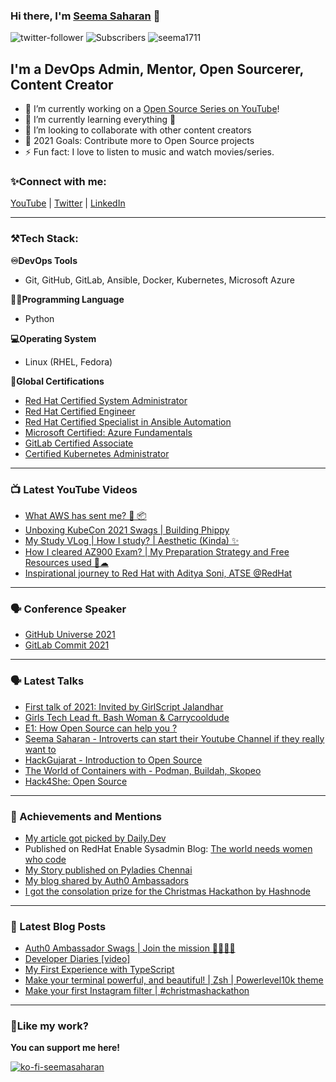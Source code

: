 ### Hi there, I'm [Seema Saharan](https://youtube.com/SeemaSaharan) 👋

![twitter-follower](https://img.shields.io/twitter/follow/SeemaSaharan5?style=social) ![Subscribers](https://img.shields.io/youtube/channel/subscribers/UCC99DrwSR_utFaF1qie-ktQ?label=YouTube%20Subscribers&style=social) <img src="https://komarev.com/ghpvc/?username=seema1711" alt="seema1711"/> </p> 

## I'm a DevOps Admin, Mentor, Open Sourcerer, Content Creator

- 🔭 I’m currently working on a [Open Source Series on YouTube](https://www.youtube.com/watch?v=wN9v0z3No24&list=PLhrUS-gSH3xBg9HPUU3z7WcKAgyYRog8H)!
- 🌱 I’m currently learning everything 🤣
- 👯 I’m looking to collaborate with other content creators
- 🥅 2021 Goals: Contribute more to Open Source projects
- ⚡ Fun fact: I love to listen to music and watch movies/series.

### ✨Connect with me:

[YouTube](https://youtube.com/SeemaSaharan) | [Twitter](https://twitter.com/SeemaSaharan5) | [LinkedIn](https://linkedin.com/in/seemasaharan)

---

### ⚒Tech Stack:

**♾DevOps Tools**
- Git, GitHub, GitLab, Ansible, Docker, Kubernetes, Microsoft Azure

**👩‍💻Programming Language**
- Python

**💻Operating System**
- Linux (RHEL, Fedora)

**📄Global Certifications**
- [Red Hat Certified System Administrator](https://rhtapps.redhat.com/verify?certId=180-136-111)
- [Red Hat Certified Engineer](https://rhtapps.redhat.com/verify?certId=180-136-111)
- [Red Hat Certified Specialist in Ansible Automation](https://rhtapps.redhat.com/verify?certId=180-136-111)
- [Microsoft Certified: Azure Fundamentals](https://www.credly.com/badges/c6330074-3315-4170-9ccb-8f8a725c9095/public_url)
- [GitLab Certified Associate](https://badgr.com/public/assertions/Ibw3wCwfStW-VqvKmtDxNg)
- [Certified Kubernetes Administrator](https://www.credly.com/badges/0b3b99a9-9300-44f7-be0c-8959779a8fc9)

---

### 📺 Latest YouTube Videos

<!-- YOUTUBE:START -->
- [What AWS has sent me? 🤩 📦](https://www.youtube.com/watch?v=eLM_0lCG_FY)
- [Unboxing KubeCon 2021 Swags | Building Phippy](https://www.youtube.com/watch?v=W5CxGv2Fu1Y)
- [My Study VLog | How I study? | Aesthetic &lpar;Kinda&rpar; ✨](https://www.youtube.com/watch?v=VlJGBDSlun0)
- [How I cleared AZ900 Exam? | My Preparation Strategy and Free Resources used 🙌☁](https://www.youtube.com/watch?v=qewT7u3Eq7M)
- [Inspirational journey to Red Hat with Aditya Soni, ATSE @RedHat](https://www.youtube.com/watch?v=noaUkN9wc18)
<!-- YOUTUBE:END -->

---

### 🗣 Conference Speaker

- [GitHub Universe 2021](https://www.youtube.com/watch?v=xQfDj_TDms8)
- [GitLab Commit 2021](https://www.youtube.com/watch?v=b1QFzTv_PoE)

---

### 🗣 Latest Talks

- [First talk of 2021: Invited by GirlScript Jalandhar](https://twitter.com/GirlScriptJal/status/1343471030413656064?s=20)
- [Girls Tech Lead ft. Bash Woman & Carrycooldude](https://www.youtube.com/watch?v=UBbNQFUoA_M)
- [E1: How Open Source can help you ?](https://youtu.be/kihitlW2DM4)
- [Seema Saharan - Introverts can start their Youtube Channel if they really want to](https://youtu.be/XhANODKeoBY)
- [HackGujarat - Introduction to Open Source](https://youtu.be/dZE0_1g0jNo)
- [The World of Containers with - Podman, Buildah, Skopeo](https://youtu.be/t8nw7jU1gds)
- [Hack4She: Open Source](https://www.linkedin.com/posts/hack4she_hackathon-hackathon2020-hack4she-activity-6730552906552004608-6zh3)

---

### 🚀 Achievements and Mentions

- [My article got picked by Daily.Dev](https://t.co/sXOZK7trNe?amp=1)
- Published on RedHat Enable Sysadmin Blog: [The world needs women who code](https://www.redhat.com/sysadmin/women-who-code)
- [My Story published on Pyladies Chennai](https://medium.com/pyladies-chennai/seema-saharan-92f21257ccf6)
- [My blog shared by Auth0 Ambassadors](https://twitter.com/Auth0Ambassador/status/1346178234811969536?s=20)
- [I got the consolation prize for the Christmas Hackathon by Hashnode](https://townhall.hashnode.com/hashnode-christmas-hackathon-winners)

---

### 📕 Latest Blog Posts

<!-- BLOG-POST-LIST:START -->
- [Auth0 Ambassador Swags | Join the mission 🚀👩🏻‍💻](https://dev.to/seema1711/auth0-ambassador-swags-join-the-mission-jld)
- [Developer Diaries [video]](https://dev.to/seema1711/developer-diaries-video-3p4e)
- [My First Experience with TypeScript](https://dev.to/seema1711/my-first-experience-with-typescript-41j3)
- [Make your terminal powerful, and beautiful! | Zsh | Powerlevel10k theme](https://dev.to/seema1711/make-your-terminal-powerful-and-beautiful-zsh-powerlevel10k-theme-30f3)
- [Make your first Instagram filter | #christmashackathon](https://dev.to/seema1711/make-your-first-instagram-filter-christmashackathon-6f4)
<!-- BLOG-POST-LIST:END -->

---

### 💖Like my work? 

**You can support me here!**

[![ko-fi-seemasaharan](https://ko-fi.com/img/githubbutton_sm.svg)](https://ko-fi.com/W7W04J3YT)

